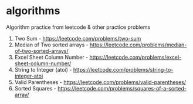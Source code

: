 # algorithms
Algorithm practice from leetcode &amp; other practice problems
1. Two Sum - https://leetcode.com/problems/two-sum
2. Median of Two sorted arrays - https://leetcode.com/problems/median-of-two-sorted-arrays/
3. Excel Sheet Column Number - https://leetcode.com/problems/excel-sheet-column-number/
4. String to Integer (atoi) - https://leetcode.com/problems/string-to-integer-atoi
5. Valid Parentheses - https://leetcode.com/problems/valid-parentheses/
6. Sorted Squares - https://leetcode.com/problems/squares-of-a-sorted-array/
